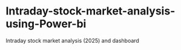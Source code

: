 # Intraday-stock-market-analysis-using-Power-bi
Intraday stock market analysis  (2025) and dashboard  
